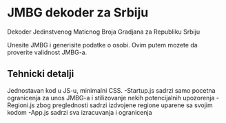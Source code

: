 # JMBG dekoder za Srbiju
Dekoder Jedinstvenog Maticnog Broja Gradjana za Republiku Srbiju

Unesite JMBG i generisite podatke o osobi. Ovim putem mozete da proverite validnost JMBG-a.


## Tehnicki detalji
Jednostavan kod u JS-u, minimalni CSS.
-Startup.js sadrzi samo pocetna ogranicenja za unos JMBG-a i stilizovanje nekih potencijalnih upozorenja
-Regioni.js zbog preglednosti sadrzi izdvojene regione uparene sa svojim kodom
-App.js sadrzi sva izracuvanja i ogranicenja
